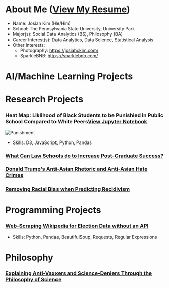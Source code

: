# About Me ([View My Resume](https://github.com/josiahckim/main/blob/main/KIM_RESUME.pdf))

- Name: Josiah Kim (He/Him)
- School: The Pennsylvania State University, University Park
- Major(s): Social Data Analytics (BS), Philosophy (BA) 
- Career Interest(s): Data Analytics, Data Science, Statistical Analysis 
- Other Interests:
	 - Photography: https://josiahckim.com/
	 - SparkleBNB: https://sparklebnb.com/


# AI/Machine Learning Projects


# Research Projects

### Heat Map: Liklihood of Black Students to be Punishied in Public School Compared to White Peers[View Jupyter Notebook](https://github.com/josiahckim/main/blob/main/Classes/Visual_Analytics_for_Data_Sciences/Kim_GroupProjectFinal.ipynb)

![Punishment](https://lh3.googleusercontent.com/pw/ACtC-3eIWAQLKvSOF6SzMuxfngkI2k5C9cNt9NQ09gA2nvLN0DdyARMs6seQ7So9JQuNl7nqLOklD1aLuR6dVnFLsdptv7L_4SG1iZ5i0q0kA7SyrInAaGJWZWkjK2ri0z208-9l6iMdjtj6I230uPRuHgcB=w1003-h682-no?authuser=0)

- Skills: D3, JavaScript, Python, Pandas


### [What Can Law Schools do to Increase Post-Graduate Success?](https://github.com/josiahckim/main/blob/main/Classes/Empirical_Legal_Studies/Kim_FinalPaper.pdf)


### [Donald Trump's Anti-Asian Rhetoric and Anti-Asian Hate Crimes](https://github.com/josiahckim/main/blob/main/Classes/Social_Data_Analytics_Independent_Study/Kim_FinalProject.pdf)


### [Removing Racial Bias when Predicting Recidivism](https://github.com/josiahckim/main/blob/main/Classes/Empirical_Legal_Studies/Kim_Module3.pdf )







# Programming Projects
### [Web-Scraping Wikipedia for Election Data without an API](https://github.com/josiahckim/main/blob/main/Classes/Social_Data_Analytics_Independent_Study/Kim_WebscrapingAssignment2.py)
- Skills: Python, Pandas, BeautifulSoup, Requests, Regular Expressions


# Philosophy

### [Explaining Anti-Vaxxers and Science-Deniers Through the Philosophy of Science](https://github.com/josiahckim/main/blob/main/Classes/Philosophy_of_Science/Kim_FinalPaper.pdf)


